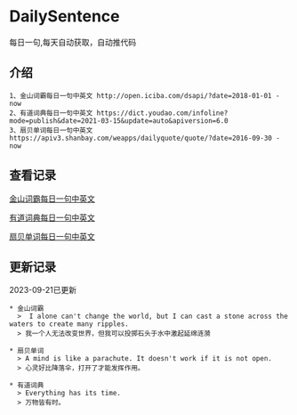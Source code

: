 # DailySentence

每日一句,每天自动获取，自动推代码

## 介绍

```
1、金山词霸每日一句中英文 http://open.iciba.com/dsapi/?date=2018-01-01 - now
2、有道词典每日一句中英文 https://dict.youdao.com/infoline?mode=publish&date=2021-03-15&update=auto&apiversion=6.0
3、扇贝单词每日一句中英文 https://apiv3.shanbay.com/weapps/dailyquote/quote/?date=2016-09-30 - now
```

## 查看记录

[金山词霸每日一句中英文](./data/iciba/)

[有道词典每日一句中英文](./data/youdao/)

[扇贝单词每日一句中英文](./data/shanbay/)

## 更新记录
2023-09-21已更新 
```
* 金山词霸
  >  I alone can't change the world, but I can cast a stone across the waters to create many ripples.
  > 我一个人无法改变世界，但我可以投掷石头于水中激起延绵涟漪

* 扇贝单词
  > A mind is like a parachute. It doesn't work if it is not open.
  > 心灵好比降落伞，打开了才能发挥作用。

* 有道词典
  > Everything has its time.
  > 万物皆有时。

```
